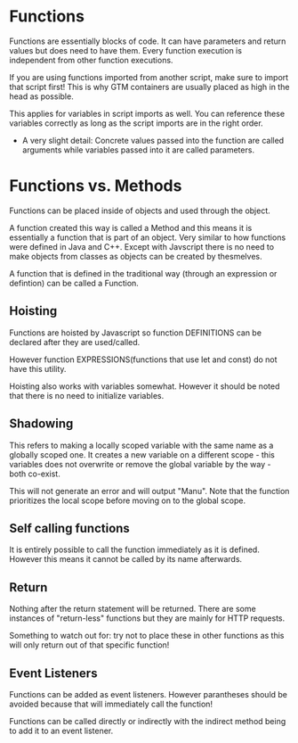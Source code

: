 # Functions

Functions are essentially blocks of code. It can have parameters and return values but does need to have them. Every function execution is independent from other function executions. 

If you are using functions imported from another script, make sure to import that script first! This is why GTM containers are usually placed as high in the head as possible. 

This applies for variables in script imports as well. You can reference these variables correctly as long as the script imports are in the right order. 

* A very slight detail: Concrete values passed into the function are called arguments while variables passed into it are called parameters. 

# Functions vs. Methods

Functions can be placed inside of objects and used through the object.

<script>
const person = {
    name: "Max",
    greet: function greet(){
        console.log('Hello there!');
    }
}
</script>

A function created this way is called a Method and this means it is essentially a function that is part of an object. Very similar to how functions were defined in Java and C++. Except with Javscript there is no need to make objects from classes as objects can be created by thesmelves. 

A function that is defined in the traditional way (through an expression or defintion) can be called a Function. 


## Hoisting

Functions are hoisted by Javascript so function DEFINITIONS can be declared after they are used/called. 

However function EXPRESSIONS(functions that use let and const) do not have this utility. 

Hoisting also works with variables somewhat. However it should be noted that there is no need to initialize variables. 

## Shadowing

This refers to making a locally scoped variable with the same name as a globally scoped one. It creates a new variable on a different scope - this variables does not overwrite or remove the global variable by the way - both co-exist. 

<script>
let userName="Max"
function display(){
    let userName="Manu";
    alert(userName);
}
display();
</script>

This will not generate an error and will output "Manu". Note that the function prioritizes the local scope before moving on to the global scope. 

## Self calling functions

It is entirely possible to call the function immediately as it is defined. However this means it cannot be called by its name afterwards. 


## Return

Nothing after the return statement will be returned. There are some instances of "return-less" functions but they are mainly for HTTP requests. 

Something to watch out for: try not to place these in other functions as this will only return out of that specific function!

## Event Listeners

Functions can be added as event listeners. However parantheses should be avoided because that will immediately call the function!

Functions can be called directly or indirectly with the indirect method being to add it to an event listener. 


